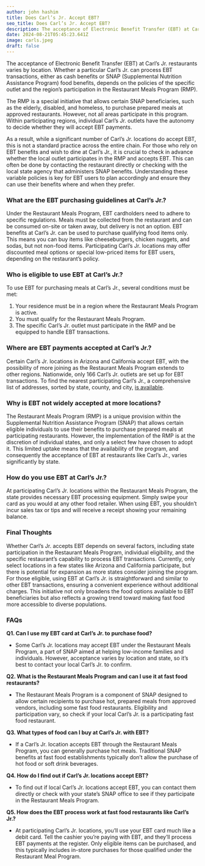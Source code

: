 ```yaml
---
author: john hashim
title: Does Carl’s Jr. Accept EBT? 
seo_title: Does Carl’s Jr. Accept EBT?
description: The acceptance of Electronic Benefit Transfer (EBT) at Carl’s Jr. restaurants varies by location. Whether a particular Carl’s Jr. can process EBT transactions, either as cash benefits or SNAP (Supplemental Nutrition Assistance Program) food benefits, depends on the policies of the specific outlet and the region’s participation in the Restaurant Meals Program (RMP).
date: 2024-08-21T05:45:23.641Z
image: carls.jpeg
draft: false
---
```


The acceptance of Electronic Benefit Transfer (EBT) at Carl’s Jr. restaurants varies by location. Whether a particular Carl’s Jr. can process EBT transactions, either as cash benefits or SNAP (Supplemental Nutrition Assistance Program) food benefits, depends on the policies of the specific outlet and the region’s participation in the Restaurant Meals Program (RMP).

The RMP is a special initiative that allows certain SNAP beneficiaries, such as the elderly, disabled, and homeless, to purchase prepared meals at approved restaurants. However, not all areas participate in this program. Within participating regions, individual Carl’s Jr. outlets have the autonomy to decide whether they will accept EBT payments.

As a result, while a significant number of Carl’s Jr. locations do accept EBT, this is not a standard practice across the entire chain. For those who rely on EBT benefits and wish to dine at Carl’s Jr., it is crucial to check in advance whether the local outlet participates in the RMP and accepts EBT. This can often be done by contacting the restaurant directly or checking with the local state agency that administers SNAP benefits. Understanding these variable policies is key for EBT users to plan accordingly and ensure they can use their benefits where and when they prefer.

### What are the EBT purchasing guidelines at Carl’s Jr.?
Under the Restaurant Meals Program, EBT cardholders need to adhere to specific regulations. Meals must be collected from the restaurant and can be consumed on-site or taken away, but delivery is not an option. EBT benefits at Carl’s Jr. can be used to purchase qualifying food items only. This means you can buy items like cheeseburgers, chicken nuggets, and sodas, but not non-food items. Participating Carl’s Jr. locations may offer discounted meal options or special low-priced items for EBT users, depending on the restaurant’s policy.

### Who is eligible to use EBT at Carl’s Jr.?
To use EBT for purchasing meals at Carl’s Jr., several conditions must be met:
1. Your residence must be in a region where the Restaurant Meals Program is active.
2. You must qualify for the Restaurant Meals Program.
3. The specific Carl’s Jr. outlet must participate in the RMP and be equipped to handle EBT transactions.

### Where are EBT payments accepted at Carl’s Jr.?
Certain Carl’s Jr. locations in Arizona and California accept EBT, with the possibility of more joining as the Restaurant Meals Program extends to other regions. Nationwide, only 166 Carl’s Jr. outlets are set up for EBT transactions. To find the nearest participating Carl’s Jr., a comprehensive list of addresses, sorted by state, county, and city, [is available](https://locations.carlsjr.com/).

### Why is EBT not widely accepted at more locations?
The Restaurant Meals Program (RMP) is a unique provision within the Supplemental Nutrition Assistance Program (SNAP) that allows certain eligible individuals to use their benefits to purchase prepared meals at participating restaurants. However, the implementation of the RMP is at the discretion of individual states, and only a select few have chosen to adopt it. This limited uptake means that the availability of the program, and consequently the acceptance of EBT at restaurants like Carl’s Jr., varies significantly by state.

### How do you use EBT at Carl’s Jr.?
At participating Carl’s Jr. locations within the Restaurant Meals Program, the state provides necessary EBT processing equipment. Simply swipe your card as you would at any other food retailer. When using EBT, you shouldn’t incur sales tax or tips and will receive a receipt showing your remaining balance.

### Final Thoughts
Whether Carl’s Jr. accepts EBT depends on several factors, including state participation in the Restaurant Meals Program, individual eligibility, and the specific restaurant’s capability to process EBT transactions. Currently, only select locations in a few states like Arizona and California participate, but there is potential for expansion as more states consider joining the program. For those eligible, using EBT at Carl’s Jr. is straightforward and similar to other EBT transactions, ensuring a convenient experience without additional charges. This initiative not only broadens the food options available to EBT beneficiaries but also reflects a growing trend toward making fast food more accessible to diverse populations.

### FAQs
**Q1. Can I use my EBT card at Carl’s Jr. to purchase food?**
- Some Carl’s Jr. locations may accept EBT under the Restaurant Meals Program, a part of SNAP aimed at helping low-income families and individuals. However, acceptance varies by location and state, so it’s best to contact your local Carl’s Jr. to confirm.

**Q2. What is the Restaurant Meals Program and can I use it at fast food restaurants?**
- The Restaurant Meals Program is a component of SNAP designed to allow certain recipients to purchase hot, prepared meals from approved vendors, including some fast food restaurants. Eligibility and participation vary, so check if your local Carl’s Jr. is a participating fast food restaurant.

**Q3. What types of food can I buy at Carl’s Jr. with EBT?**
- If a Carl’s Jr. location accepts EBT through the Restaurant Meals Program, you can generally purchase hot meals. Traditional SNAP benefits at fast food establishments typically don’t allow the purchase of hot food or soft drink beverages.

**Q4. How do I find out if Carl’s Jr. locations accept EBT?**
- To find out if local Carl’s Jr. locations accept EBT, you can contact them directly or check with your state’s SNAP office to see if they participate in the Restaurant Meals Program. 

**Q5. How does the EBT process work at fast food restaurants like Carl’s Jr.?**
- At participating Carl’s Jr. locations, you’ll use your EBT card much like a debit card. Tell the cashier you’re paying with EBT, and they’ll process EBT payments at the register. Only eligible items can be purchased, and this typically includes in-store purchases for those qualified under the Restaurant Meal Program.